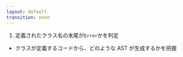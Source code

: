 ```yaml
---
layout: default
transition: none
---
```


<style scoped>
.slidev-vclick-hidden {
  display: none;
}
</style>

<div class="_bullet">

1. 定義されたクラス名の末尾が`Error`かを判定

<div v-click="1">

* クラスが定義するコードから、どのような AST が生成するかを把握

</div>

</div>

<!-- 
ではさっそく、定義されたクラス名の末尾が`Error`かを判定する実装を行います。  

[click] この実装を行うためには、クラスを定義するコードから、どのような AST が生成されるのかを把握する必要があります。  
そのため、`NotExistsError`という名前のクラスを定義した時の AST を見てみます。
-->